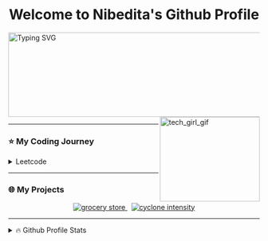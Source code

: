 <h1 align="center">Welcome to Nibedita's Github Profile</h1>
<a href="https://git.io/typing-svg"><img height="170" width="600" src="https://readme-typing-svg.demolab.com/?font=Fira+Code&weight=300&size=31&duration=4000&pause=200&background=FFBEF918&color=F719C6FF&center=true&vCenter=true&random=false&width=800&height=170&lines=Back-end+Developer;Developed REST APIs;Proficient+in+Database+Design;Linux+Geek+;Experience+with+Image+Processing+and+CNN;Always+Curious+and+Creative+!" alt="Typing SVG" /></a>
<img alt="tech_girl_gif" align="right" height="170" width="200" src="https://github.com/nibedita6302/nibedita6302/assets/145376728/b0d6e26a-6c93-4bcd-bc7f-0827edd6265e"/>
<hr>
<h3>⭐ My Coding Journey</h3>
<details>
  <summary>Leetcode</summary>
  <a href="https://leetcode.com/Nibedita_Chakraborty/">
    <img src="https://leetcard.jacoblin.cool/Nibedita_Chakraborty?font=milonga&theme=dark"" alt="leetcode stats"/>
  </a>
</details>
<hr>
<h3>🌐 My Projects</h3>
<div align="center">
  <a href="https://github.com/nibedita6302/Online_Grocery_Store_App">
    <img src="https://github-readme-stats.vercel.app/api/pin/?username=nibedita6302&repo=Online_Grocery_Store_App&theme=codeSTACKr&border_color=808080" alt="grocery store"/> 
  </a> 
  &nbsp;
  <a href="https://github.com/nibedita6302/Cyclone_Intensity_Estimation">
    <img src="https://github-readme-stats.vercel.app/api/pin/?username=nibedita6302&repo=Cyclone_Intensity_Estimation&theme=codeSTACKr&border_color=808080" alt="cyclone intensity" />
  </a>
</div>
<hr>
<details>
  <summary>🔥 Github Profile Stats</summary>
  <br>
  <img alt="github stats" align="center" height=190 src="https://github-readme-stats.vercel.app/api?username=nibedita6302&show_icons=true&theme=codeSTACKr&title_color=e41feb"/>
  <img alt="most used language" align="center" height=190 src="https://github-readme-stats.vercel.app/api/top-langs/?username=nibedita6302&size_weight=0.5&count_weight=0.5&layout=compact&theme=codeSTACKr&title_color=e41feb"/>
</details>
